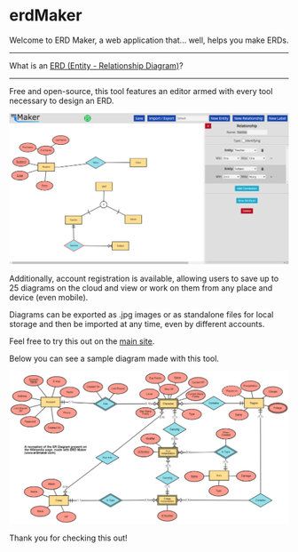 # erdMaker
Welcome to ERD Maker, a web application that... well, helps you make ERDs.

---

What is an [ERD (Entity - Relationship Diagram)](https://en.wikipedia.org/wiki/Entity%E2%80%93relationship_model)?

---

Free and open-source, this tool features an editor armed with every tool necessary to design an ERD.

![ERD Maker editor image goes here.](/assets/readMe_images/editor.png "The ERD Maker editor")

Additionally, account registration is available, allowing users to save up to 25 diagrams on the cloud and view or work on them from any place and device (even mobile).

Diagrams can be exported as .jpg images or as standalone files for local storage and then be imported at any time, even by different accounts.

Feel free to try this out on the [main site](https://erdmaker.com).

Below you can see a sample diagram made with this tool.

![MMORPG ERD image goes here.](/assets/readMe_images/MMORPG_img.jpg "MMORPG_ERD")

Thank you for checking this out!